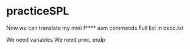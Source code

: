 # practiceSPL
Now we can translate my mini f**** asm commands
Full list in desc.txt

We need variables
We need proc, endp